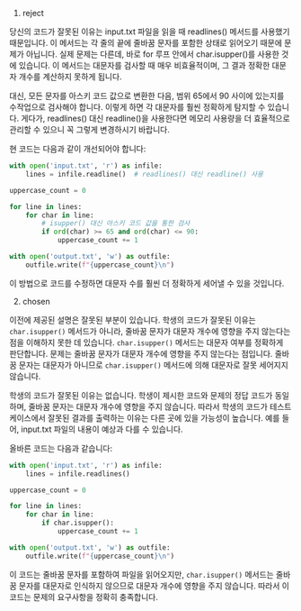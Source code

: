 1. reject

당신의 코드가 잘못된 이유는 input.txt 파일을 읽을 때 readlines() 메서드를 사용했기 때문입니다. 이 메서드는 각 줄의 끝에 줄바꿈 문자를 포함한 상태로 읽어오기 때문에 문제가 아닙니다. 실제 문제는 다른데, 바로 for 루프 안에서 char.isupper()를 사용한 것에 있습니다. 이 메서드는 대문자를 검사할 때 매우 비효율적이며, 그 결과 정확한 대문자 개수를 계산하지 못하게 됩니다.

대신, 모든 문자를 아스키 코드 값으로 변환한 다음, 범위 65에서 90 사이에 있는지를 수작업으로 검사해야 합니다. 이렇게 하면 각 대문자를 훨씬 정확하게 탐지할 수 있습니다. 게다가, readlines() 대신 readline()을 사용한다면 메모리 사용량을 더 효율적으로 관리할 수 있으니 꼭 그렇게 변경하시기 바랍니다.

현 코드는 다음과 같이 개선되어야 합니다:

```python
with open('input.txt', 'r') as infile:
    lines = infile.readline()  # readlines() 대신 readline() 사용

uppercase_count = 0

for line in lines:
    for char in line:
        # isupper() 대신 아스키 코드 값을 통한 검사
        if ord(char) >= 65 and ord(char) <= 90:
            uppercase_count += 1

with open('output.txt', 'w') as outfile:
    outfile.write(f"{uppercase_count}\n")
```

이 방법으로 코드를 수정하면 대문자 수를 훨씬 더 정확하게 세어낼 수 있을 것입니다.

2. chosen

이전에 제공된 설명은 잘못된 부분이 있습니다. 학생의 코드가 잘못된 이유는 `char.isupper()` 메서드가 아니라, 줄바꿈 문자가 대문자 개수에 영향을 주지 않는다는 점을 이해하지 못한 데 있습니다. `char.isupper()` 메서드는 대문자 여부를 정확하게 판단합니다. 문제는 줄바꿈 문자가 대문자 개수에 영향을 주지 않는다는 점입니다. 줄바꿈 문자는 대문자가 아니므로 `char.isupper()` 메서드에 의해 대문자로 잘못 세어지지 않습니다.

학생의 코드가 잘못된 이유는 없습니다. 학생이 제시한 코드와 문제의 정답 코드가 동일하며, 줄바꿈 문자는 대문자 개수에 영향을 주지 않습니다. 따라서 학생의 코드가 테스트 케이스에서 잘못된 결과를 출력하는 이유는 다른 곳에 있을 가능성이 높습니다. 예를 들어, input.txt 파일의 내용이 예상과 다를 수 있습니다.

올바른 코드는 다음과 같습니다:

```python
with open('input.txt', 'r') as infile:
    lines = infile.readlines()

uppercase_count = 0

for line in lines:
    for char in line:
        if char.isupper():
            uppercase_count += 1

with open('output.txt', 'w') as outfile:
    outfile.write(f"{uppercase_count}\n")
```

이 코드는 줄바꿈 문자를 포함하여 파일을 읽어오지만, `char.isupper()` 메서드는 줄바꿈 문자를 대문자로 인식하지 않으므로 대문자 개수에 영향을 주지 않습니다. 따라서 이 코드는 문제의 요구사항을 정확히 충족합니다.
